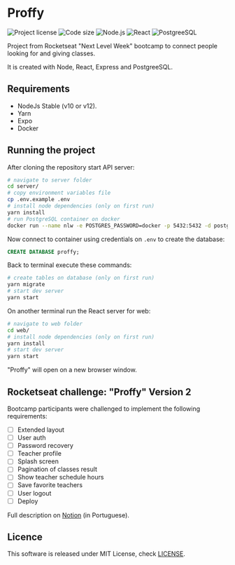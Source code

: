 # Proffy

![Project license](https://img.shields.io/github/license/pedrosancao/nlw-proffy)
![Code size](https://img.shields.io/github/languages/code-size/pedrosancao/nlw-proffy)
![Node.js](https://img.shields.io/badge/Node.js-server-default?logo=node.js&logoColor=fff&color=339933)
![React](https://img.shields.io/badge/React-frontend-blue?logo=react&logoColor=fff)
![PostgreeSQL](https://img.shields.io/badge/PostgreeSQL-database-default?logo=PostgreSQL&logoColor=fff&color=336791)

Project from Rocketseat "Next Level Week" bootcamp to connect people
looking for and giving classes.

It is created with Node, React, Express and PostgreeSQL.

## Requirements

- NodeJs Stable (v10 or v12).
- Yarn
- Expo
- Docker

## Running the project

After cloning the repository start API server:

```bash
# navigate to server folder
cd server/
# copy environment variables file
cp .env.example .env
# install node dependencies (only on first run)
yarn install
# run PostgreSQL container on docker
docker run --name nlw -e POSTGRES_PASSWORD=docker -p 5432:5432 -d postgres
```

Now connect to container using credentials on `.env` to create the database:

```sql
CREATE DATABASE proffy;
```

Back to terminal execute these commands:

```bash
# create tables on database (only on first run)
yarn migrate
# start dev server
yarn start
```

On another terminal run the React server for web:

```bash
# navigate to web folder
cd web/
# install node dependencies (only on first run)
yarn install
# start dev server
yarn start
```

"Proffy" will open on a new browser window.

## Rocketseat challenge: "Proffy" Version 2 

Bootcamp participants were challenged to implement the following requirements:

- [ ] Extended layout
- [ ] User auth
- [ ] Password recovery
- [ ] Teacher profile
- [ ] Splash screen
- [ ] Pagination of classes result
- [ ] Show teacher schedule hours
- [ ] Save favorite teachers
- [ ] User logout
- [ ] Deploy

Full description on [Notion][proffy-v2] (in Portuguese).

## Licence

This software is released under MIT License, check [LICENSE](./LICENSE).

[proffy-v2]: https://www.notion.so/Vers-o-2-0-Proffy-eefca1b981694cd0a895613bc6235970
